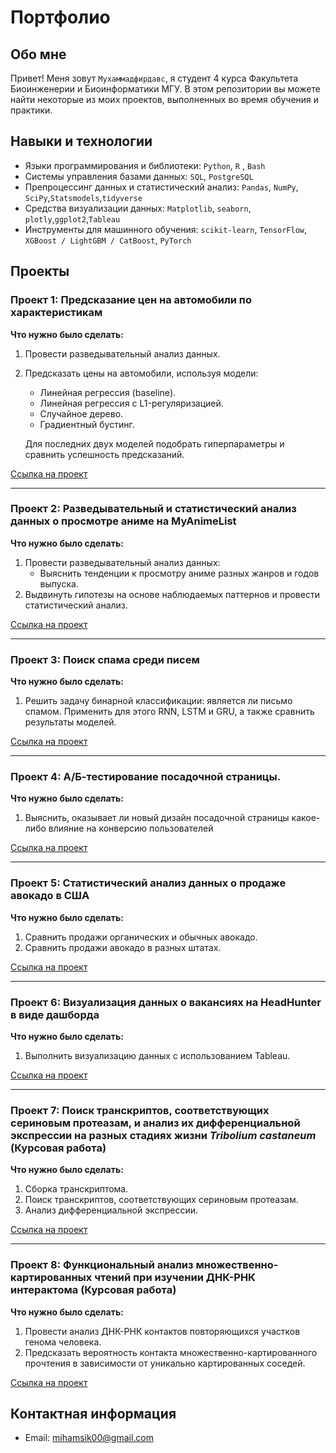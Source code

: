 # Портфолио

## Обо мне 

Привет! Меня зовут ``Мухаммадфирдавс``, я студент 4 курса Факультета Биоинженерии и Биоинформатики МГУ. 
В этом репозитории вы можете найти некоторые из моих проектов, выполненных во время обучения и практики.
<br>

## Навыки и технологии
- Языки программирования и библиотеки: ``Python``, ``R`` , ``Bash``
- Системы управления базами данных: ``SQL``, ``PostgreSQL``
- Препроцессинг данных и статистический анализ: ``Pandas``, ``NumPy``, ``SciPy``,``Statsmodels``,``tidyverse``
- Средства визуализации данных: ``Matplotlib``, ``seaborn``, ``plotly``,``ggplot2``,``Tableau``
- Инструменты для машинного обучения: ``scikit-learn``, ``TensorFlow``, ``XGBoost / LightGBM / CatBoost``, ``PyTorch``



## Проекты

### Проект 1: Предсказание цен на автомобили по характеристикам
**Что нужно было сделать:**
1. Провести разведывательный анализ данных.
2. Предсказать цены на автомобили, используя модели:
   - Линейная регрессия (baseline).
   - Линейная регрессия с L1-регуляризацией.
   - Случайное дерево.
   - Градиентный бустинг. 
   
   Для последних двух моделей подобрать гиперпараметры и сравнить успешность предсказаний.

[Ссылка на проект](https://github.com/miham12/miham12/blob/main/car_price_prediction.ipynb)

---

### Проект 2: Разведывательный и статистический анализ данных о просмотре аниме на MyAnimeList
**Что нужно было сделать:**
1. Провести разведывательный анализ данных:
   - Выяснить тенденции к просмотру аниме разных жанров и годов выпуска.
2. Выдвинуть гипотезы на основе наблюдаемых паттернов и провести статистический анализ.

[Ссылка на проект](https://github.com/miham12/miham12/blob/main/myanimelist_analysis.ipynb)

---

### Проект 3: Поиск спама среди писем 
**Что нужно было сделать:**
1. Решить задачу бинарной классификации: является ли письмо спамом. Применить для этого RNN, LSTM и GRU, а также сравнить результаты моделей.

[Ссылка на проект](https://github.com/miham12/miham12/blob/main/spam_detection.ipynb)

---

### Проект 4: А/Б-тестирование посадочной страницы.
**Что нужно было сделать:**
1. Выяснить, оказывает ли новый дизайн посадочной страницы какое-либо влияние на конверсию пользователей 

[Ссылка на проект](https://github.com/miham12/miham12/blob/main/ab_test_web_page.ipynb)

---

### Проект 5: Статистический анализ данных о продаже авокадо в США
**Что нужно было сделать:**
1. Сравнить продажи органических и обычных авокадо.
2. Сравнить продажи авокадо в разных штатах.

[Ссылка на проект](https://github.com/miham12/miham12/blob/main/avocado_analysis.pdf)

---

### Проект 6: Визуализация данных о вакансиях на HeadHunter в виде дашборда
**Что нужно было сделать:**
1. Выполнить визуализацию данных с использованием Tableau.

[Ссылка на проект](https://github.com/miham12/miham12/blob/main/headhunter_dashbord.png)

---

### Проект 7: Поиск транскриптов, соответствующих сериновым протеазам, и анализ их дифференциальной экспрессии на разных стадиях жизни *Tribolium castaneum* (Курсовая работа)
**Что нужно было сделать:**
1. Сборка транскриптома.
2. Поиск транскриптов, соответствующих сериновым протеазам.
3. Анализ дифференциальной экспрессии.

[Ссылка на проект](https://github.com/miham12/miham12/blob/main/transcripts_tribolium_castaneum/kursovaya1.pdf)

---

### Проект 8: Функциональный анализ множественно-картированных чтений при изучении ДНК-РНК интерактома (Курсовая работа)
**Что нужно было сделать:**
1. Провести анализ ДНК-РНК контактов повторяющихся участков генома человека.
2. Предсказать вероятность контакта множественно-картированного прочтения в зависимости от уникально картированных соседей.

[Ссылка на проект](https://github.com/miham12/miham12/blob/main/multi_mapping/kursovaya2_poster_final%20(1).pdf)

## Контактная информация
- Email: mihamsik00@gmail.com
<!--
**miham12/miham12** is a ✨ _special_ ✨ repository because its `README.md` (this file) appears on your GitHub profile.

Here are some ideas to get you started:

- 🔭 I’m currently working on ...
- 🌱 I’m currently learning ...
- 👯 I’m looking to collaborate on ...
- 🤔 I’m looking for help with ...
- 💬 Ask me about ...
- 📫 How to reach me: ...
- 😄 Pronouns: ...
- ⚡ Fun fact: ...
-->
